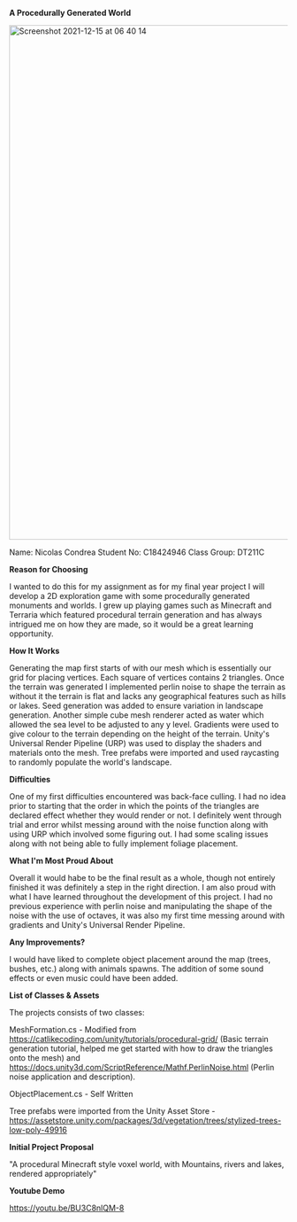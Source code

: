 **A Procedurally Generated World**

<img width="929" alt="Screenshot 2021-12-15 at 06 40 14" src="https://user-images.githubusercontent.com/55544267/146136510-da7a7869-f3e1-4dd0-8ee5-f2ee03706071.png">

Name:        Nicolas Condrea
Student No:  C18424946
Class Group: DT211C

**Reason for Choosing**

I wanted to do this for my assignment as for my final year project I will develop a 2D exploration game with some procedurally generated monuments and worlds. I grew up playing games such as Minecraft and Terraria which featured procedural terrain generation and has always intrigued me on how they are made, so it would be a great learning opportunity.

**How It Works**

Generating the map first starts of with our mesh which is essentially our grid for placing vertices. Each square of vertices contains 2 triangles. Once the terrain was generated I implemented perlin noise to shape the terrain as without it the terrain is flat and lacks any geographical features such as hills or lakes. Seed generation was added to ensure variation in landscape generation. Another simple cube mesh renderer acted as water which allowed the sea level to be adjusted to any y level. Gradients were used to give colour to the terrain depending on the height of the terrain. Unity's Universal Render Pipeline (URP) was used to display the shaders and materials onto the mesh. Tree prefabs were imported and used raycasting to randomly populate the world's landscape.

**Difficulties**

One of my first difficulties encountered was back-face culling. I had no idea prior to starting that the order in which the points of the triangles are declared effect whether they would render or not. I definitely went through trial and error whilst messing around with the noise function along with using URP which involved some figuring out. I had some scaling issues along with not being able to fully implement foliage placement. 

**What I'm Most Proud About**

Overall it would habe to be the final result as a whole, though not entirely finished it was definitely a step in the right direction. I am also proud with what I have learned throughout the development of this project. I had no previous experience with perlin noise and manipulating the shape of the noise with the use of octaves, it was also my first time messing around with gradients and Unity's Universal Render Pipeline. 

**Any Improvements?**

I would have liked to complete object placement around the map (trees, bushes, etc.) along with animals spawns. The addition of some sound effects or even music could have been added.

**List of Classes & Assets**

The projects consists of two classes:

MeshFormation.cs - Modified from https://catlikecoding.com/unity/tutorials/procedural-grid/ (Basic terrain generation tutorial, helped me get started with how to draw the triangles onto the mesh) and https://docs.unity3d.com/ScriptReference/Mathf.PerlinNoise.html (Perlin noise application and description).

ObjectPlacement.cs - Self Written

Tree prefabs were imported from the Unity Asset Store - https://assetstore.unity.com/packages/3d/vegetation/trees/stylized-trees-low-poly-49916

**Initial Project Proposal**

"A procedural Minecraft style voxel world, with Mountains, rivers and lakes, rendered appropriately"

**Youtube Demo**

https://youtu.be/BU3C8nlQM-8

